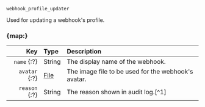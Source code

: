 `webhook_profile_updater`

Used for updating a webhook's profile.


### {map:}

|           Key | Type                       | Description                                         |
|--------------:|:---------------------------|:----------------------------------------------------|
|   `name` {:?} | String                     | The display name of the webhook.                    |
| `avatar` {:?} | [File](/parsables/file.md) | The image file to be used for the webhook's avatar. |
| `reason` {:?} | String                     | The reason shown in audit log.[^1]                  |
